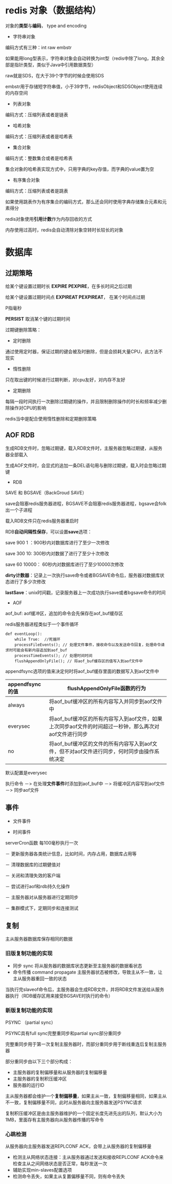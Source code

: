 # redis 对象（数据结构）

对象的**类型**与**编码**， type and encoding

- 字符串对象

编码方式有三种：int raw embstr

如果能用long型表示，字符串对象会自动转换为int型（redis中除了long，其余全部是指针类型，类似于Java中引用数据类型）

raw就是SDS，在大于39个字节的时候会使用SDS

embstr用于存储短字符串值，小于39字节，redisObject和SDSObject使用连续的内存空间

- 列表对象

编码方式：压缩列表或者是链表

- 哈希对象

编码方式：压缩列表或者是哈希表

- 集合对象

编码方式：整数集合或者是哈希表

集合对象的哈希表实现方式中，只用字典的key存值，而字典的value置为空

- 有序集合对象

编码方式：压缩列表或者是跳表

如果使用跳表作为有序集合的编码方式，那么还会同时使用字典存储集合元素和元素得分



redis对象使用**引用计数**作为内存回收的方式

内存使用过高时，redis会自动清除对象空转时长较长的对象



# 数据库

## 过期策略

给某个键设置过期时长 **EXPIRE PEXPIRE**，在多长时间之后过期

给某个键设置过期时间点 **EXPIREAT PEXPIREAT**， 在某个时间点过期

P指毫秒

**PERSIST** 取消某个键的过期时间

过期键删除策略：

- 定时删除

通过使用定时器，保证过期的键会被及时删除，但是会损耗大量CPU，此方法不现实

- 惰性删除

只在取出键的时候进行过期判断，对cpu友好，对内存不友好

- 定期删除

每隔一段时间执行一次删除过期键的操作，并且限制删除操作的时长和频率减少删除操作对CPU的影响

redis当中是配合使用惰性删除和定期删除策略

## AOF RDB

生成RDB文件时，忽略过期键，载入RDB文件时，主服务器忽略过期键，从服务器全部载入

生成AOF文件时，会显式的追加一条DEL语句用与删除过期键，载入时会忽略过期键

- RDB

SAVE 和 BGSAVE（BackGroud SAVE）

save会阻塞redis服务器进程，BGSAVE不会阻塞redis服务器进程，bgsave会folk出一个子进程

载入RDB文件只在redis服务器重启时

RDB**自动间隔性保存**，可以设置**save**选项：

save 900 1 ：900秒内对数据库进行了至少一次修改

save 300 10: 300秒内对数据了进行了至少十次修改

save 60 10000： 60秒内对数据库进行了至少10000次修改

**dirty计数器**：记录上一次执行save命令或者BGSAVE命令后，服务器对数据库状态进行了多少次修改

**lastSave**：unix时间戳，记录服务器上一次成功执行save或者bgsave命令的时间

- AOF

aof_buf: aof缓冲区，追加的命令会先保存在aof_buf缓存区

redis服务器进程类似于一个事件循环

```
def eventLoop():
	while True:  //死循环
	processFileEvents(); // 处理文件事件，接收命令以及发送命令回复，处理命令请求时可能会有新内容追加到aof_buf
	processTimeEvents(); // 处理时间时间
	flushAppendOnlyFile(); // 将aof_buf缓存区的值写入到aof文件中
```

appendfsync选项的值来决定何时将aof_buf缓存里面的数据写入到aof文件中

| appendfsync的值 | flushAppendOnlyFile函数的行为                                |
| :-------------- | ------------------------------------------------------------ |
| always          | 将aof_buf缓冲区的所有内容写入并同步到aof文件中               |
| everysec        | 将aof_buf缓冲区的所有内容写入到aof文件，如果上次同步aof文件的时间超过一秒钟，那么再次对aof文件进行同步 |
| no              | 将aof_buf缓冲区的文件的所有内容写入到aof文件，但不对aof文件进行同步，何时同步由操作系统决定 |

默认配置是everysec

执行命令 －> 在处理**文件事件**时添加到aof_buf中 －> 将缓冲区内容写到aof文件 －> 同步aof文件

## 事件

- 文件事件

- 时间事件

serverCron函数    每100毫秒执行一次

－ 更新服务器各类统计信息，比如时间，内存占用，数据库占用等

－ 清理数据库的过期健值对

－  关闭和清理失效的客户端

－ 尝试进行aof和rdb持久化操作

－ 主服务器对从服务器进行定期同步

－ 集群模式下，定期同步和连接测试

 

## 复制

主从服务器数据库保存相同的数据

### 旧版复制功能的实现

- 同步 sync 将从服务器的数据库状态更新至主服务器的数据看状态
- 命令传播 command propagate 主服务器状态被修改，导致主从不一致，让主从服务器重回一致的状态

当执行完slaveof命令后，主服务器会生成RDB文件，并将RDB文件发送给从服务器执行（RDB缓存区用来接受BGSAVE时执行的命令）

### 新版复制功能的实现

PSYNC （partial sync）

PSYNC具有full sync完整重同步和partial sync部分重同步

完整重同步用于第一次复制主服务器时，而部分重同步用于断线重连后复制主服务器

部分重同步由以下三个部分构成：

- 主服务器的复制偏移量和从服务器的复制偏移量
- 主服务器的复制积压缓冲区
- 服务器的运行ID

主从服务器都会维护一个**复制偏移量**，如果主从一致，复制偏移量相同，如果主从不一致，复制偏移量不同，此时从服务器向主服务器发送PSYNC请求

复制积压缓冲区是由主服务器维护的一个固定长度先进先出的队列，默认大小为1MB，里面存有主服务器向从服务器传播的写命令

### 心跳检测 

从服务器向主服务器发送REPLCONF ACK，会带上从服务器的复制偏移量

- 检测主从网络状态连接：主从服务器通过发送和接收REPLCONF ACK命令来检查主从之间网络状态是否正常，每秒发送一次
- 辅助实现min-slaves配置选项
- 检测命令丢失，如果主从复置偏移量不同，则有命令丢失



